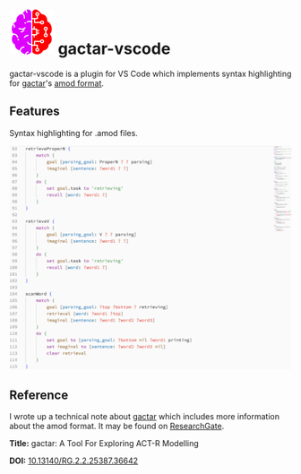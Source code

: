# ![gactar logo](images/gactar-logo.svg) gactar-vscode

gactar-vscode is a plugin for VS Code which implements syntax highlighting for [gactar](https://github.com/asmaloney/gactar)'s [amod format](https://github.com/asmaloney/gactar#gactar-models).

## Features

Syntax highlighting for .amod files.

![example](images/example.png)

## Reference

I wrote up a technical note about [gactar](https://github.com/asmaloney/gactar) which includes more information about the amod format. It may be found on [ResearchGate](https://www.researchgate.net/).

**Title:** gactar: A Tool For Exploring ACT-R Modelling

**DOI:** [10.13140/RG.2.2.25387.36642](https://dx.doi.org/10.13140/RG.2.2.25387.36642)

